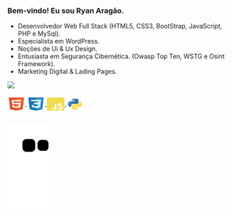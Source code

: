 ### Bem-vindo! Eu sou Ryan Aragão.

- Desenvolvedor Web Full Stack (HTML5, CSS3, BootStrap, JavaScript, PHP e MySql).
- Especialista em WordPress.
- Noções de Ui & Ux Design.
- Entusiasta em Segurança Cibernética. (Owasp Top Ten, WSTG e Osint Framework).
- Marketing Digital & Lading Pages.

<div align="left">
  <a href="https://www.instagram.com/ryanaragao_/">
  <img height="180em" src="https://github-readme-stats.vercel.app/api?username=RyanAragao2&show_icons=true&theme=dark&include_all_commits=true&count_private=true"/>
</div>
<div style="display: inline_block"><br>
  <img align="center" alt="Ryan-HTML" height="30" width="40" src="https://raw.githubusercontent.com/devicons/devicon/master/icons/html5/html5-original.svg">
  <img align="center" alt="Rafa-CSS" height="30" width="40" src="https://raw.githubusercontent.com/devicons/devicon/master/icons/css3/css3-original.svg">
  <img align="center" alt="Ryan-Js" height="30" width="40" src="https://raw.githubusercontent.com/devicons/devicon/master/icons/javascript/javascript-plain.svg">
  <img align="center" alt="Rafa-Python" height="30" width="40" src="https://raw.githubusercontent.com/devicons/devicon/master/icons/python/python-original.svg">
</div>
  
  ##
 
<div> 
 
  ![Snake animation](https://github.com/rafaballerini/rafaballerini/blob/output/github-contribution-grid-snake.svg)
 
</div>
